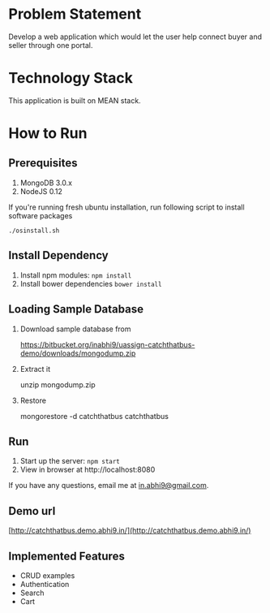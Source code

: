 # Problem Statement

Develop a web application which would let the user help connect buyer and seller through one portal.

# Technology Stack

This application is built on MEAN stack. 

# How to Run

## Prerequisites
1. MongoDB 3.0.x
2. NodeJS 0.12

If you're running fresh ubuntu installation, run following script to install software packages

    ./osinstall.sh

## Install Dependency
1. Install npm modules: `npm install`
2. Install bower dependencies `bower install`

## Loading Sample Database
1. Download sample database from 

    https://bitbucket.org/inabhi9/uassign-catchthatbus-demo/downloads/mongodump.zip
    
2. Extract it

    unzip mongodump.zip
    
3. Restore

    mongorestore -d catchthatbus catchthatbus

## Run
1. Start up the server: `npm start`
2. View in browser at http://localhost:8080

If you have any questions, email me at [in.abhi9@gmail.com](mailto:in.abhi9@gmail.com).


## Demo url
[http://catchthatbus.demo.abhi9.in/](http://catchthatbus.demo.abhi9.in/)

## Implemented Features
- CRUD examples
- Authentication
- Search
- Cart
